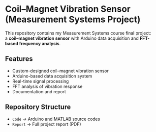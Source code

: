 # Coil–Magnet Vibration Sensor (Measurement Systems Project)

This repository contains my Measurement Systems course final project:  
a **coil–magnet vibration sensor** with Arduino data acquisition and **FFT-based frequency analysis**.

## Features
- Custom-designed coil–magnet vibration sensor
- Arduino-based data acquisition system
- Real-time signal processing
- FFT analysis of vibration response
- Documentation and report

## Repository Structure
- `Code` → Arduino and MATLAB source codes 
- `Report` → Full project report (PDF)  
